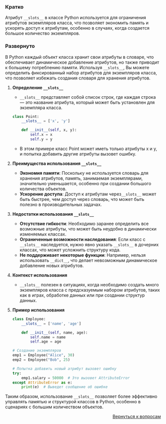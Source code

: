 ### Кратко

Атрибут `__slots__` в классе Python используется для ограничения атрибутов экземпляров класса, что позволяет экономить
память и ускорять доступ к атрибутам, особенно в случаях, когда создается большое количество экземпляров.

### Развернуто

В Python каждый объект класса хранит свои атрибуты в словаре, что обеспечивает динамическое добавление атрибутов, но
также приводит к большему потреблению памяти. Используя `__slots__`, Вы можете определить фиксированный набор атрибутов
для экземпляров класса, что позволяет избежать создания словаря для хранения атрибутов.

1. **Определение `__slots__`**
    - `__slots__` представляет собой список строк, где каждая строка — это название атрибута, который может быть
      установлен для экземпляра класса.
    ```Python
    class Point:
        __slots__ = ['x', 'y']

        def __init__(self, x, y):
            self.x = x
            self.y = y
    ```
    - В этом примере класс Point может иметь только атрибуты x и y, и попытка добавить другие атрибуты вызовет ошибку.

2. **Преимущества использования `__slots__`**
    - **Экономия памяти**: Поскольку не используется словарь для хранения атрибутов, память, занимаемая экземплярами,
      значительно уменьшается, особенно при создании большого количества объектов.
    - **Ускорение доступа**: Доступ к атрибутам через`__slots__` может быть быстрее, чем доступ через словарь, что может
      быть полезно в производительных задачах.

3. **Недостатки использования `__slots__`**
    - **Отсутствие гибкости**: Необходимо заранее определить все возможные атрибуты, что может быть неудобно в
      динамически изменяемых классах.
    - **Ограниченные возможности наследования**: Если класс с `__slots__` наследуется, нужно явно указать `__slots__`
      в дочерних классах, что может усложнить структуру кода.
    - **Не поддерживает некоторые функции**: Например, нельзя использовать `__dict__`, что делает невозможным
      динамическое добавление новых атрибутов.

4. **Контекст использования**
    - `__slots__` полезен в ситуациях, когда необходимо создать много экземпляров класса с предсказуемым набором
      атрибутов, таких как в играх, обработке данных или при создании структур данных.

5. **Пример использования**
    ```Python
    class Employee:
        __slots__ = ['name', 'age']

        def __init__(self, name, age):
            self.name = name
            self.age = age

    # Создание экземпляров
    emp1 = Employee("Alice", 30)
    emp2 = Employee("Bob", 25)

    # Попытка добавить новый атрибут вызовет ошибку
    try:
        emp1.salary = 50000  # Это вызовет AttributeError
    except AttributeError as e:
        print(e)  # Выведет сообщение об ошибке
    ```

Таким образом, использование `__slots__` позволяет более эффективно управлять памятью и структурой классов в Python,
особенно в сценариях с большим количеством объектов.

<div align="right">

[Вернуться к вопросам](../Вопросы.md)

</div>
